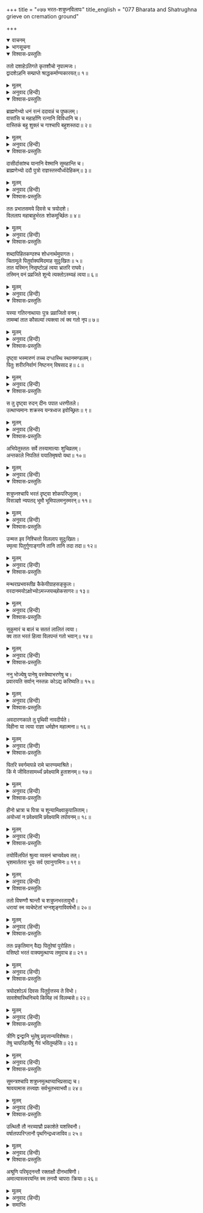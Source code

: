 +++
title = "०७७ भरत-शत्रुघ्नविलापः"
title_english = "077 Bharata and Shatrughna grieve on cremation ground"

+++
<details open><summary>वाचनम्</summary>
<div caption="श्रीराम-हरिसीताराममूर्ति-घनपाठिभ्यां वचनम्" class="audioEmbed" src="https://archive.org/download/Ramayana-recitation-Sriram-harisItArAmamUrti-Ghanapaati-v2/Kanda_2/Kanda_2_AYK-077-Bharatha_Shatrugna_Vilapaha.mp3"></div>
</details>

<details><summary>भागसूचना</summary>

77. भरतका पिताके श्राद्धमें ब्राह्मणोंको बहुत धन-रत्न आदिका दान देना, तेरहवें दिन अस्थि-संचयका शेष कार्य पूर्ण करनेके लिये पिताकी चिताभूमिपर जाकर भरत और शत्रुघ्नका विलाप करना और वसिष्ठ तथा सुमन्त्रका उन्हें समझाना
</details>

<details open><summary>विश्वास-प्रस्तुतिः</summary>

ततो दशाहेऽतिगते कृतशौचो नृपात्मजः।  
द्वादशेऽहनि सम्प्राप्ते श्राद्धकर्माण्यकारयत्॥ १॥
</details>

<details><summary>मूलम्</summary>

ततो दशाहेऽतिगते कृतशौचो नृपात्मजः।  
द्वादशेऽहनि सम्प्राप्ते श्राद्धकर्माण्यकारयत्॥ १॥
</details>

<details><summary>अनुवाद (हिन्दी)</summary>

तदनन्तर दशाह व्यतीत हो जानेपर राजकुमार भरतने ग्यारहवें दिन आत्मशुद्धिके लिये स्नान और एकादशाह श्राद्धका अनुष्ठान किया, फिर बारहवाँ दिन आनेपर उन्होंने अन्य श्राद्ध कर्म (मासिक और सपिण्डीकरण श्राद्ध) किये॥ १॥
</details>

<details open><summary>विश्वास-प्रस्तुतिः</summary>

ब्राह्मणेभ्यो धनं रत्नं ददावन्नं च पुष्कलम्।  
वासांसि च महार्हाणि रत्नानि विविधानि च।  
वास्तिकं बहु शुक्लं च गाश्चापि बहुशस्तदा॥ २॥
</details>

<details><summary>मूलम्</summary>

ब्राह्मणेभ्यो धनं रत्नं ददावन्नं च पुष्कलम्।  
वासांसि च महार्हाणि रत्नानि विविधानि च।  
वास्तिकं बहु शुक्लं च गाश्चापि बहुशस्तदा॥ २॥
</details>

<details><summary>अनुवाद (हिन्दी)</summary>

उसमें भरतने ब्राह्मणोंको धन, रत्न, प्रचुर अन्न, बहुमूल्य वस्त्र, नाना प्रकारके रत्न, बहुत-से बकरे, चाँदी और बहुतेरी गौएँ दान कीं॥ २॥
</details>

<details open><summary>विश्वास-प्रस्तुतिः</summary>

दासीर्दासांश्च यानानि वेश्मानि सुमहान्ति च।  
ब्राह्मणेभ्यो ददौ पुत्रो राज्ञस्तस्यौर्ध्वदेहिकम्॥ ३॥
</details>

<details><summary>मूलम्</summary>

दासीर्दासांश्च यानानि वेश्मानि सुमहान्ति च।  
ब्राह्मणेभ्यो ददौ पुत्रो राज्ञस्तस्यौर्ध्वदेहिकम्॥ ३॥
</details>

<details><summary>अनुवाद (हिन्दी)</summary>

राजपुत्र भरतने राजाके पारलौकिक हितके लिये बहुत-से दास, दासियाँ, सवारियाँ तथा बड़े-बड़े घर भी ब्राह्मणोंको दिये॥ ३॥
</details>

<details open><summary>विश्वास-प्रस्तुतिः</summary>

ततः प्रभातसमये दिवसे च त्रयोदशे।  
विललाप महाबाहुर्भरतः शोकमूर्च्छितः॥ ४॥
</details>

<details><summary>मूलम्</summary>

ततः प्रभातसमये दिवसे च त्रयोदशे।  
विललाप महाबाहुर्भरतः शोकमूर्च्छितः॥ ४॥
</details>

<details><summary>अनुवाद (हिन्दी)</summary>

तदनन्तर तेरहवें दिन प्रातःकाल महाबाहु भरत शोकसे मूर्च्छित होकर विलाप करने लगे॥ ४॥
</details>

<details open><summary>विश्वास-प्रस्तुतिः</summary>

शब्दापिहितकण्ठश्च शोधनार्थमुपागतः।  
चितामूले पितुर्वाक्यमिदमाह सुदुःखितः॥ ५॥  
तात यस्मिन् निसृष्टोऽहं त्वया भ्रातरि राघवे।  
तस्मिन् वनं प्रव्रजिते शून्ये त्यक्तोऽस्म्यहं त्वया॥ ६॥
</details>

<details><summary>मूलम्</summary>

शब्दापिहितकण्ठश्च शोधनार्थमुपागतः।  
चितामूले पितुर्वाक्यमिदमाह सुदुःखितः॥ ५॥  
तात यस्मिन् निसृष्टोऽहं त्वया भ्रातरि राघवे।  
तस्मिन् वनं प्रव्रजिते शून्ये त्यक्तोऽस्म्यहं त्वया॥ ६॥
</details>

<details><summary>अनुवाद (हिन्दी)</summary>

उस समय रोनेसे उनका गला भर आया था, वे पिताके चितास्थानपर अस्थिसंचयके लिये आये और अत्यन्त दुःखी होकर इस प्रकार कहने लगे—‘तात! आपने मुझे जिन ज्येष्ठ भ्राता श्रीरघुनाथजीके हाथमें सौंपा था, उनके वनमें चले जानेपर आपने मुझे सूनेमें ही छोड़ दिया (इस समय मेरा कोई सहारा नहीं)॥ ५-६॥
</details>

<details open><summary>विश्वास-प्रस्तुतिः</summary>

यस्या गतिरनाथायाः पुत्रः प्रव्राजितो वनम्।  
तामम्बां तात कौसल्यां त्यक्त्वा त्वं क्व गतो नृप॥ ७॥
</details>

<details><summary>मूलम्</summary>

यस्या गतिरनाथायाः पुत्रः प्रव्राजितो वनम्।  
तामम्बां तात कौसल्यां त्यक्त्वा त्वं क्व गतो नृप॥ ७॥
</details>

<details><summary>अनुवाद (हिन्दी)</summary>

‘तात! नरेश्वर! जिन अनाथ हुई देवीके एकमात्र आधार पुत्रको आपने वनमें भेज दिया, उन माता कौसल्याको छोड़कर आप कहाँ चले गये?’॥ ७॥
</details>

<details open><summary>विश्वास-प्रस्तुतिः</summary>

दृष्ट्वा भस्मारुणं तच्च दग्धास्थि स्थानमण्डलम्।  
पितुः शरीरनिर्वाणं निष्टनन् विषसाद ह॥ ८॥
</details>

<details><summary>मूलम्</summary>

दृष्ट्वा भस्मारुणं तच्च दग्धास्थि स्थानमण्डलम्।  
पितुः शरीरनिर्वाणं निष्टनन् विषसाद ह॥ ८॥
</details>

<details><summary>अनुवाद (हिन्दी)</summary>

पिताकी चिताका वह स्थानमण्डल भस्मसे भरा हुआ था, अत्यन्त दाहके कारण कुछ लाल दिखायी देता था। वहाँ पिताकी जली हुई हड्डियाँ बिखरी हुई थीं। पिताके शरीरके निर्वाणका वह स्थान देखकर भरत अत्यन्त विलाप करते हुए शोकमें डूब गये॥ ८॥
</details>

<details open><summary>विश्वास-प्रस्तुतिः</summary>

स तु दृष्ट्वा रुदन् दीनः पपात धरणीतले।  
उत्थाप्यमानः शक्रस्य यन्त्रध्वज इवोच्छ्रितः॥ ९॥
</details>

<details><summary>मूलम्</summary>

स तु दृष्ट्वा रुदन् दीनः पपात धरणीतले।  
उत्थाप्यमानः शक्रस्य यन्त्रध्वज इवोच्छ्रितः॥ ९॥
</details>

<details><summary>अनुवाद (हिन्दी)</summary>

उस स्थानको देखते ही वे दीनभावसे रोकर पृथ्वीपर गिर पड़े। जैसे इन्द्रका यन्त्रबद्ध ऊँचा ध्वज ऊपरको उठाये जाते समय खिसककर गिर पड़ा हो॥ ९॥
</details>

<details open><summary>विश्वास-प्रस्तुतिः</summary>

अभिपेतुस्ततः सर्वे तस्यामात्याः शुचिव्रतम्।  
अन्तकाले निपतितं ययातिमृषयो यथा॥ १०॥
</details>

<details><summary>मूलम्</summary>

अभिपेतुस्ततः सर्वे तस्यामात्याः शुचिव्रतम्।  
अन्तकाले निपतितं ययातिमृषयो यथा॥ १०॥
</details>

<details><summary>अनुवाद (हिन्दी)</summary>

तब उनके सारे मन्त्री उन पवित्र व्रतवाले भरतके पास आ पहुँचे, जैसे पुण्योंका अन्त होनेपर स्वर्गसे गिरे हुए राजा ययातिके पास अष्टक आदि राजर्षि आ गये थे॥
</details>

<details open><summary>विश्वास-प्रस्तुतिः</summary>

शत्रुघ्नश्चापि भरतं दृष्ट्वा शोकपरिप्लुतम्।  
विसञ्ज्ञो न्यपतद् भूमौ भूमिपालमनुस्मरन्॥ ११॥
</details>

<details><summary>मूलम्</summary>

शत्रुघ्नश्चापि भरतं दृष्ट्वा शोकपरिप्लुतम्।  
विसञ्ज्ञो न्यपतद् भूमौ भूमिपालमनुस्मरन्॥ ११॥
</details>

<details><summary>अनुवाद (हिन्दी)</summary>

भरतको शोकमें डूबा हुआ देख शत्रुघ्न भी अपने पिता महाराज दशरथका बारंबार स्मरण करते हुए अचेत होकर पृथ्वीपर गिर पड़े॥ ११॥
</details>

<details open><summary>विश्वास-प्रस्तुतिः</summary>

उन्मत्त इव निश्चित्तो विललाप सुदुःखितः।  
स्मृत्वा पितुर्गुणाङ्गानि तानि तानि तदा तदा॥ १२॥
</details>

<details><summary>मूलम्</summary>

उन्मत्त इव निश्चित्तो विललाप सुदुःखितः।  
स्मृत्वा पितुर्गुणाङ्गानि तानि तानि तदा तदा॥ १२॥
</details>

<details><summary>अनुवाद (हिन्दी)</summary>

वे समय-समयपर अनुभवमें आये हुए पिताके लालन-पालनसम्बन्धी उन-उन गुणोंका स्मरण करके अत्यन्त दुःखी हो सुध-बुध खोकर उन्मत्तके समान विलाप करने लगे—
</details>

<details open><summary>विश्वास-प्रस्तुतिः</summary>

मन्थराप्रभवस्तीव्र कैकेयीग्राहसङ्कुलः।  
वरदानमयोऽक्षोभ्योऽमज्जयच्छोकसागरः॥ १३॥
</details>

<details><summary>मूलम्</summary>

मन्थराप्रभवस्तीव्र कैकेयीग्राहसङ्कुलः।  
वरदानमयोऽक्षोभ्योऽमज्जयच्छोकसागरः॥ १३॥
</details>

<details><summary>अनुवाद (हिन्दी)</summary>

हाय! मन्थरासे जिसका प्राकट्य हुआ है, कैकेयीरूपी ग्राहसे जो व्याप्त है तथा जो किसी प्रकार भी मिटाया नहीं जा सकता, उस वरदानमय शोकरूपी उग्र समुद्रने हम सब लोगोंको अपने भीतर निमग्न कर दिया है॥
</details>

<details open><summary>विश्वास-प्रस्तुतिः</summary>

सुकुमारं च बालं च सततं लालितं त्वया।  
क्व तात भरतं हित्वा विलपन्तं गतो भवान्॥ १४॥
</details>

<details><summary>मूलम्</summary>

सुकुमारं च बालं च सततं लालितं त्वया।  
क्व तात भरतं हित्वा विलपन्तं गतो भवान्॥ १४॥
</details>

<details><summary>अनुवाद (हिन्दी)</summary>

‘तात! आपने जिनका सदा लाड़-प्यार किया है तथा जो सुकुमार और बालक हैं, उन रोते-बिलखते हुए भरतको छोड़कर आप कहाँ चले गये?॥ १४॥
</details>

<details open><summary>विश्वास-प्रस्तुतिः</summary>

ननु भोज्येषु पानेषु वस्त्रेष्वाभरणेषु च।  
प्रवारयति सर्वान् नस्तन्नः कोऽद्य करिष्यति॥ १५॥
</details>

<details><summary>मूलम्</summary>

ननु भोज्येषु पानेषु वस्त्रेष्वाभरणेषु च।  
प्रवारयति सर्वान् नस्तन्नः कोऽद्य करिष्यति॥ १५॥
</details>

<details><summary>अनुवाद (हिन्दी)</summary>

‘भोजन, पान, वस्त्र और आभूषण—इन सबको अधिक संख्यामें एकत्र करके आप हम सब लोगोंसे अपनी रुचिकी वस्तुएँ ग्रहण करनेको कहते थे। अब कौन हमारे लिये ऐसी व्यवस्था करेगा?॥ १५॥
</details>

<details open><summary>विश्वास-प्रस्तुतिः</summary>

अवदारणकाले तु पृथिवी नावदीर्यते।  
विहीना या त्वया राज्ञा धर्मज्ञेन महात्मना॥ १६॥
</details>

<details><summary>मूलम्</summary>

अवदारणकाले तु पृथिवी नावदीर्यते।  
विहीना या त्वया राज्ञा धर्मज्ञेन महात्मना॥ १६॥
</details>

<details><summary>अनुवाद (हिन्दी)</summary>

‘आप-जैसे धर्मज्ञ महात्मा राजासे रहित होनेपर पृथ्वीको फट जाना चाहिये। इस फटनेके अवसरपर भी जो यह फट नहीं रही है, यह आश्चर्यकी बात है॥ १६॥
</details>

<details open><summary>विश्वास-प्रस्तुतिः</summary>

पितरि स्वर्गमापन्ने रामे चारण्यमाश्रिते।  
किं मे जीवितसामर्थ्यं प्रवेक्ष्यामि हुताशनम्॥ १७॥
</details>

<details><summary>मूलम्</summary>

पितरि स्वर्गमापन्ने रामे चारण्यमाश्रिते।  
किं मे जीवितसामर्थ्यं प्रवेक्ष्यामि हुताशनम्॥ १७॥
</details>

<details><summary>अनुवाद (हिन्दी)</summary>

‘पिता स्वर्गवासी हो गये और श्रीराम वनमें चले गये। अब मुझमें जीवित रहनेकी क्या शक्ति है? अब तो मैं अग्निमें ही प्रवेश करूँगा॥ १७॥
</details>

<details open><summary>विश्वास-प्रस्तुतिः</summary>

हीनो भ्रात्रा च पित्रा च शून्यामिक्ष्वाकुपालिताम्।  
अयोध्यां न प्रवेक्ष्यामि प्रवेक्ष्यामि तपोवनम्॥ १८॥
</details>

<details><summary>मूलम्</summary>

हीनो भ्रात्रा च पित्रा च शून्यामिक्ष्वाकुपालिताम्।  
अयोध्यां न प्रवेक्ष्यामि प्रवेक्ष्यामि तपोवनम्॥ १८॥
</details>

<details><summary>अनुवाद (हिन्दी)</summary>

‘बड़े भाई और पितासे हीन होकर इक्ष्वाकुवंशी नरेशों-द्वारा पालित इस सूनी अयोध्यामें मैं प्रवेश नहीं करूँगा; तपोवनको ही चला जाऊँगा’॥ १८॥
</details>

<details open><summary>विश्वास-प्रस्तुतिः</summary>

तयोर्विलपितं श्रुत्वा व्यसनं चाप्यवेक्ष्य तत्।  
भृशमार्ततरा भूयः सर्व एवानुगामिनः॥ १९॥
</details>

<details><summary>मूलम्</summary>

तयोर्विलपितं श्रुत्वा व्यसनं चाप्यवेक्ष्य तत्।  
भृशमार्ततरा भूयः सर्व एवानुगामिनः॥ १९॥
</details>

<details><summary>अनुवाद (हिन्दी)</summary>

उन दोनोंका विलाप सुनकर और उस संकटको देखकर समस्त अनुचर-वर्गके लोग पुनः अत्यन्त शोकसे व्याकुल हो उठे॥ १९॥
</details>

<details open><summary>विश्वास-प्रस्तुतिः</summary>

ततो विषण्णौ श्रान्तौ च शत्रुघ्नभरतावुभौ।  
धरायां स्म व्यचेष्टेतां भग्नशृङ्गाविवर्षभौ॥ २०॥
</details>

<details><summary>मूलम्</summary>

ततो विषण्णौ श्रान्तौ च शत्रुघ्नभरतावुभौ।  
धरायां स्म व्यचेष्टेतां भग्नशृङ्गाविवर्षभौ॥ २०॥
</details>

<details><summary>अनुवाद (हिन्दी)</summary>

उस समय भरत और शत्रुघ्न दोनों भाई विषादग्रस्त और थकित होकर टूटे सींगोंवाले दो बैलोंके समान पृथ्वीपर लोट रहे थे॥ २०॥
</details>

<details open><summary>विश्वास-प्रस्तुतिः</summary>

ततः प्रकृतिमान् वैद्यः पितुरेषां पुरोहितः।  
वसिष्ठो भरतं वाक्यमुत्थाप्य तमुवाच ह॥ २१॥
</details>

<details><summary>मूलम्</summary>

ततः प्रकृतिमान् वैद्यः पितुरेषां पुरोहितः।  
वसिष्ठो भरतं वाक्यमुत्थाप्य तमुवाच ह॥ २१॥
</details>

<details><summary>अनुवाद (हिन्दी)</summary>

तदनन्तर दैवी प्रकृतिसे युक्त और सर्वज्ञ वसिष्ठजी, जो इन श्रीराम आदिके पिताके पुरोहित थे, भरतको उठाकर उनसे इस प्रकार बोले—॥ २१॥
</details>

<details open><summary>विश्वास-प्रस्तुतिः</summary>

त्रयोदशोऽयं दिवसः पितुर्वृत्तस्य ते विभो।  
सावशेषास्थिनिचये किमिह त्वं विलम्बसे॥ २२॥
</details>

<details><summary>मूलम्</summary>

त्रयोदशोऽयं दिवसः पितुर्वृत्तस्य ते विभो।  
सावशेषास्थिनिचये किमिह त्वं विलम्बसे॥ २२॥
</details>

<details><summary>अनुवाद (हिन्दी)</summary>

‘प्रभो! तुम्हारे पिताके दाहसंस्कार हुए यह तेरहवाँ दिन है; अब अस्थिसंचयका जो शेष कार्य है, उसके करनेमें तुम यहाँ विलम्ब क्यों लगा रहे हो?॥ २२॥
</details>

<details open><summary>विश्वास-प्रस्तुतिः</summary>

त्रीणि द्वन्द्वानि भूतेषु प्रवृत्तान्यविशेषतः।  
तेषु चापरिहार्येषु नैवं भवितुमर्हसि॥ २३॥
</details>

<details><summary>मूलम्</summary>

त्रीणि द्वन्द्वानि भूतेषु प्रवृत्तान्यविशेषतः।  
तेषु चापरिहार्येषु नैवं भवितुमर्हसि॥ २३॥
</details>

<details><summary>अनुवाद (हिन्दी)</summary>

‘भूख-प्यास, शोक-मोह तथा जरा-मृत्यु—ये तीन द्वन्द्व सभी प्राणियोंमें समानरूपसे उपलब्ध होते हैं। इन्हें रोकना सर्वथा असम्भव है—ऐसी स्थितिमें तुम्हें इस तरह शोकाकुल नहीं होना चाहिये’॥ २३॥
</details>

<details open><summary>विश्वास-प्रस्तुतिः</summary>

सुमन्त्रश्चापि शत्रुघ्नमुत्थाप्याभिप्रसाद्य च।  
श्रावयामास तत्त्वज्ञः सर्वभूतभवाभवौ॥ २४॥
</details>

<details><summary>मूलम्</summary>

सुमन्त्रश्चापि शत्रुघ्नमुत्थाप्याभिप्रसाद्य च।  
श्रावयामास तत्त्वज्ञः सर्वभूतभवाभवौ॥ २४॥
</details>

<details><summary>अनुवाद (हिन्दी)</summary>

तत्त्वज्ञ सुमन्त्रने भी शत्रुघ्नको उठाकर उनके चित्तको शान्त किया तथा समस्त प्राणियोंके जन्म और मरणकी अनिवार्यताका उपदेश सुनाया॥ २४॥
</details>

<details open><summary>विश्वास-प्रस्तुतिः</summary>

उत्थितौ तौ नरव्याघ्रौ प्रकाशेते यशस्विनौ।  
वर्षातपपरिग्लानौ पृथगिन्द्रध्वजाविव॥ २५॥
</details>

<details><summary>मूलम्</summary>

उत्थितौ तौ नरव्याघ्रौ प्रकाशेते यशस्विनौ।  
वर्षातपपरिग्लानौ पृथगिन्द्रध्वजाविव॥ २५॥
</details>

<details><summary>अनुवाद (हिन्दी)</summary>

उस समय उठे हुए वे दोनों यशस्वी नरश्रेष्ठ वर्षा और धूपसे मलिन हुए दो अलग-अलग इन्द्रध्वजोंके समान प्रकाशित हो रहे थे॥ २५॥
</details>

<details open><summary>विश्वास-प्रस्तुतिः</summary>

अश्रूणि परिमृद्नन्तौ रक्ताक्षौ दीनभाषिणौ।  
अमात्यास्त्वरयन्ति स्म तनयौ चापराः क्रियाः॥ २६॥
</details>

<details><summary>मूलम्</summary>

अश्रूणि परिमृद्नन्तौ रक्ताक्षौ दीनभाषिणौ।  
अमात्यास्त्वरयन्ति स्म तनयौ चापराः क्रियाः॥ २६॥
</details>

<details><summary>अनुवाद (हिन्दी)</summary>

वे आँसू पोंछते हुए दीनतापूर्ण वाणीमें बोलते थे। उन दोनोंकी आँखें लाल हो गयी थीं तथा मन्त्रीलोग उन दोनों राजकुमारोंको दूसरी-दूसरी क्रियाएँ शीघ्र करनेके लिये प्रेरित कर रहे थे॥ २६॥
</details>

<details><summary>समाप्तिः</summary>

इत्यार्षे श्रीमद्रामायणे वाल्मीकीये आदिकाव्येऽयोध्याकाण्डे सप्तसप्ततितमः सर्गः॥ ७७॥  
इस प्रकार श्रीवाल्मीकिनिर्मित आर्षरामायण आदिकाव्यके अयोध्याकाण्डमें सतहत्तरवाँ सर्ग पूरा हुआ॥ ७७॥
</details>

